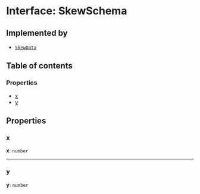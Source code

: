 # Interface: SkewSchema

## Implemented by

* [`SkewData`](/auto-docs/free-layout-editor/classes/SkewData.md)

## Table of contents

### Properties

* [x](/auto-docs/free-layout-editor/interfaces/SkewSchema.md#x)
* [y](/auto-docs/free-layout-editor/interfaces/SkewSchema.md#y)

## Properties

### x

**x**: `number`

***

### y

**y**: `number`
